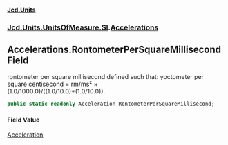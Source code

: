#### [Jcd.Units](index.md 'index')
### [Jcd.Units.UnitsOfMeasure.SI](Jcd.Units.UnitsOfMeasure.SI.md 'Jcd.Units.UnitsOfMeasure.SI').[Accelerations](Accelerations.md 'Jcd.Units.UnitsOfMeasure.SI.Accelerations')

## Accelerations.RontometerPerSquareMillisecond Field

rontometer per square millisecond defined such that: yoctometer per square centisecond = rm/ms² ×  
(1.0/1000.0)/((1.0/10.0)*(1.0/10.0)).

```csharp
public static readonly Acceleration RontometerPerSquareMillisecond;
```

#### Field Value
[Acceleration](Acceleration.md 'Jcd.Units.UnitTypes.Acceleration')